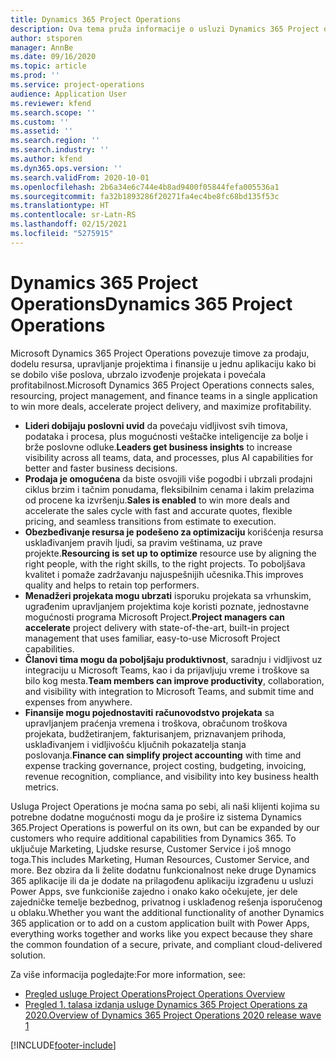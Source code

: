 ```yaml
---
title: Dynamics 365 Project Operations
description: Ova tema pruža informacije o usluzi Dynamics 365 Project operations.
author: stsporen
manager: AnnBe
ms.date: 09/16/2020
ms.topic: article
ms.prod: ''
ms.service: project-operations
audience: Application User
ms.reviewer: kfend
ms.search.scope: ''
ms.custom: ''
ms.assetid: ''
ms.search.region: ''
ms.search.industry: ''
ms.author: kfend
ms.dyn365.ops.version: ''
ms.search.validFrom: 2020-10-01
ms.openlocfilehash: 2b6a34e6c744e4b8ad9400f05844fefa005536a1
ms.sourcegitcommit: fa32b1893286f20271fa4ec4be8fc68bd135f53c
ms.translationtype: HT
ms.contentlocale: sr-Latn-RS
ms.lasthandoff: 02/15/2021
ms.locfileid: "5275915"
---
```

# <a name="dynamics-365-project-operations"></a><span data-ttu-id="6fab6-103">Dynamics 365 Project Operations</span><span class="sxs-lookup"><span data-stu-id="6fab6-103">Dynamics 365 Project Operations</span></span>

<span data-ttu-id="6fab6-104">Microsoft Dynamics 365 Project Operations povezuje timove za prodaju, dodelu resursa, upravljanje projektima i finansije u jednu aplikaciju kako bi se dobilo više poslova, ubrzalo izvođenje projekata i povećala profitabilnost.</span><span class="sxs-lookup"><span data-stu-id="6fab6-104">Microsoft Dynamics 365 Project Operations connects sales, resourcing, project management, and finance teams in a single application to win more deals, accelerate project delivery, and maximize profitability.</span></span>

-   <span data-ttu-id="6fab6-105">**Lideri dobijaju poslovni uvid** da povećaju vidljivost svih timova, podataka i procesa, plus mogućnosti veštačke inteligencije za bolje i brže poslovne odluke.</span><span class="sxs-lookup"><span data-stu-id="6fab6-105">**Leaders get business insights** to increase visibility across all teams, data, and processes, plus AI capabilities for better and faster business decisions.</span></span>
-   <span data-ttu-id="6fab6-106">**Prodaja je omogućena** da biste osvojili više pogodbi i ubrzali prodajni ciklus brzim i tačnim ponudama, fleksibilnim cenama i lakim prelazima od procene ka izvršenju.</span><span class="sxs-lookup"><span data-stu-id="6fab6-106">**Sales is enabled** to win more deals and accelerate the sales cycle with fast and accurate quotes, flexible pricing, and seamless transitions from estimate to execution.</span></span>
-   <span data-ttu-id="6fab6-107">**Obezbeđivanje resursa je podešeno za optimizaciju** korišćenja resursa usklađivanjem pravih ljudi, sa pravim veštinama, uz prave projekte.</span><span class="sxs-lookup"><span data-stu-id="6fab6-107">**Resourcing is set up to optimize** resource use by aligning the right people, with the right skills, to the right projects.</span></span> <span data-ttu-id="6fab6-108">To poboljšava kvalitet i pomaže zadržavanju najuspešnijih učesnika.</span><span class="sxs-lookup"><span data-stu-id="6fab6-108">This improves quality and helps to retain top performers.</span></span>
-   <span data-ttu-id="6fab6-109">**Menadžeri projekata mogu ubrzati** isporuku projekata sa vrhunskim, ugrađenim upravljanjem projektima koje koristi poznate, jednostavne mogućnosti programa Microsoft Project.</span><span class="sxs-lookup"><span data-stu-id="6fab6-109">**Project managers can accelerate** project delivery with state-of-the-art, built-in project management that uses familiar, easy-to-use Microsoft Project capabilities.</span></span>
-   <span data-ttu-id="6fab6-110">**Članovi tima mogu da poboljšaju produktivnost**, saradnju i vidljivost uz integraciju u Microsoft Teams, kao i da prijavljuju vreme i troškove sa bilo kog mesta.</span><span class="sxs-lookup"><span data-stu-id="6fab6-110">**Team members can improve productivity**, collaboration, and visibility with integration to Microsoft Teams, and submit time and expenses from anywhere.</span></span>
-   <span data-ttu-id="6fab6-111">**Finansije mogu pojednostaviti računovodstvo projekata** sa upravljanjem praćenja vremena i troškova, obračunom troškova projekata, budžetiranjem, fakturisanjem, priznavanjem prihoda, usklađivanjem i vidljivošću ključnih pokazatelja stanja poslovanja.</span><span class="sxs-lookup"><span data-stu-id="6fab6-111">**Finance can simplify project accounting** with time and expense tracking governance, project costing, budgeting, invoicing, revenue recognition, compliance, and visibility into key business health metrics.</span></span>

<span data-ttu-id="6fab6-112">Usluga Project Operations je moćna sama po sebi, ali naši klijenti kojima su potrebne dodatne mogućnosti mogu da je prošire iz sistema Dynamics 365.</span><span class="sxs-lookup"><span data-stu-id="6fab6-112">Project Operations is powerful on its own, but can be expanded by our customers who require additional capabilities from Dynamics 365.</span></span> <span data-ttu-id="6fab6-113">To uključuje Marketing, Ljudske resurse, Customer Service i još mnogo toga.</span><span class="sxs-lookup"><span data-stu-id="6fab6-113">This includes Marketing, Human Resources, Customer Service, and more.</span></span> <span data-ttu-id="6fab6-114">Bez obzira da li želite dodatnu funkcionalnost neke druge Dynamics 365 aplikacije ili da je dodate na prilagođenu aplikaciju izgrađenu u usluzi Power Apps, sve funkcioniše zajedno i onako kako očekujete, jer dele zajedničke temelje bezbednog, privatnog i usklađenog rešenja isporučenog u oblaku.</span><span class="sxs-lookup"><span data-stu-id="6fab6-114">Whether you want the additional functionality of another Dynamics 365 application or to add on a custom application built with Power Apps, everything works together and works like you expect because they share the common foundation of a secure, private, and compliant cloud-delivered solution.</span></span>

<span data-ttu-id="6fab6-115">Za više informacija pogledajte:</span><span class="sxs-lookup"><span data-stu-id="6fab6-115">For more information, see:</span></span>

- [<span data-ttu-id="6fab6-116">Pregled usluge Project Operations</span><span class="sxs-lookup"><span data-stu-id="6fab6-116">Project Operations Overview</span></span>](https://dynamics.microsoft.com/en-us/project-operations/overview/)
- [<span data-ttu-id="6fab6-117">Pregled 1. talasa izdanja usluge Dynamics 365 Project Operations za 2020.</span><span class="sxs-lookup"><span data-stu-id="6fab6-117">Overview of Dynamics 365 Project Operations 2020 release wave 1</span></span>](https://docs.microsoft.com/dynamics365-release-plan/2020wave1/dynamics365-project-operations/)



[!INCLUDE[footer-include](includes/footer-banner.md)]